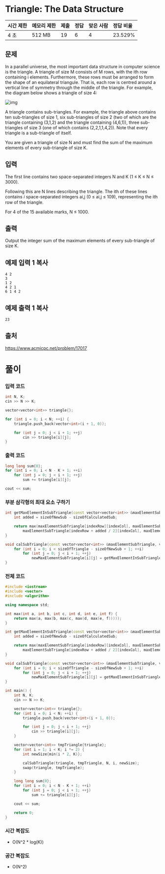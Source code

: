 # Triangle: The Data Structure

| 시간 제한 | 메모리 제한 | 제출 | 정답 | 맞은 사람 | 정답 비율 |
| :-------- | :---------- | :--- | :--- | :-------- | :-------- |
| 4 초      | 512 MB      | 19   | 6    | 4         | 23.529%   |

## 문제

In a parallel universe, the most important data structure in computer science is the triangle. A triangle of size M consists of M rows, with the ith row containing i elements. Furthermore, these rows must be arranged to form the shape of an equilateral triangule. That is, each row is centred around a vertical line of symmetry through the middle of the triangle. For example, the diagram below shows a triangle of size 4:

![img](https://onlinejudgeimages.s3-ap-northeast-1.amazonaws.com/problem/17017/1.svg)

A triangle contains sub-triangles. For example, the triangle above contains ten sub-triangles of size 1, six sub-triangles of size 2 (two of which are the triangle containing (3,1,2) and the triangle containing (4,6,1)), three sub-triangles of size 3 (one of which contains (2,2,1,1,4,2)). Note that every triangle is a sub-triangle of itself.

You are given a triangle of size N and must find the sum of the maximum elements of every sub-triangle of size K.

## 입력

The first line contains two space-separated integers N and K (1 ≤ K ≤ N ≤ 3000).

Following this are N lines describing the triangle. The ith of these lines contains 𝑖 space-separated integers ai,j (0 ≤ ai,j ≤ 109), representing the ith row of the triangle.

For 4 of the 15 available marks, N ≤ 1000.

## 출력

Output the integer sum of the maximum elements of every sub-triangle of size K.



## 예제 입력 1 복사

```
4 2
3
1 2
4 2 1
6 1 4 2
```

## 예제 출력 1 복사

```
23
```



## 출처

<https://www.acmicpc.net/problem/17017>



# 풀이

### 입력 코드

```c++
int N, K;
cin >> N >> K;

vector<vector<int>> triangle{};

for (int i = 0; i < N; ++i) {
    triangle.push_back(vector<int>(i + 1, 0));

    for (int j = 0; j < i + 1; ++j)
        cin >> triangle[i][j];
}
```

### 출력 코드

```c++
long long sum{0};
for (int i = 0; i < N - K + 1; ++i)
    for (int j = 0; j < i + 1; ++j)
        sum += triangle[i][j];

cout << sum;
```



### 부분 삼각형의 최대 요소 구하기

```c++
int getMaxElementInSubTriangle(const vector<vector<int>> &maxElementSubTriangle, int indexRow, int indexCol, int sizeOfCalculatedSub, int sizeOfNewSub) {
    int added = sizeOfNewSub - sizeOfCalculatedSub;

    return max(maxElementSubTriangle[indexRow][indexCol], maxElementSubTriangle[indexRow + added][indexCol], maxElementSubTriangle[indexRow + added][indexCol + added],
        maxElementSubTriangle[indexRow + added / 2][indexCol], maxElementSubTriangle[indexRow + added / 2][indexCol + added / 2], maxElementSubTriangle[indexRow + added][indexCol + added / 2]);
}

void calSubTriangle(const vector<vector<int>> &maxElementSubTriangle, vector<vector<int>> &newMaxElementSubTriangle, int sizeOfTriangle, int sizeOfCalculatedSub, int sizeOfNewSub) {
    for (int i = 0; i < sizeOfTriangle - sizeOfNewSub + 1; ++i)
        for (int j = 0; j < i + 1; ++j)
            newMaxElementSubTriangle[i][j] = getMaxElementInSubTriangle(maxElementSubTriangle, i, j, sizeOfCalculatedSub, sizeOfNewSub);
}
```



### 전체 코드

```c++
#include <iostream>
#include <vector>
#include <algorithm>

using namespace std;

int max(int a, int b, int c, int d, int e, int f) {
    return max(a, max(b, max(c, max(d, max(e, f)))));
}

int getMaxElementInSubTriangle(const vector<vector<int>> &maxElementSubTriangle, int indexRow, int indexCol, int sizeOfCalculatedSub, int sizeOfNewSub) {
    int added = sizeOfNewSub - sizeOfCalculatedSub;

    return max(maxElementSubTriangle[indexRow][indexCol], maxElementSubTriangle[indexRow + added][indexCol], maxElementSubTriangle[indexRow + added][indexCol + added],
        maxElementSubTriangle[indexRow + added / 2][indexCol], maxElementSubTriangle[indexRow + added / 2][indexCol + added / 2], maxElementSubTriangle[indexRow + added][indexCol + added / 2]);
}

void calSubTriangle(const vector<vector<int>> &maxElementSubTriangle, vector<vector<int>> &newMaxElementSubTriangle, int sizeOfTriangle, int sizeOfCalculatedSub, int sizeOfNewSub) {
    for (int i = 0; i < sizeOfTriangle - sizeOfNewSub + 1; ++i)
        for (int j = 0; j < i + 1; ++j)
            newMaxElementSubTriangle[i][j] = getMaxElementInSubTriangle(maxElementSubTriangle, i, j, sizeOfCalculatedSub, sizeOfNewSub);
}

int main() {
    int N, K;
    cin >> N >> K;

    vector<vector<int>> triangle{};
    for (int i = 0; i < N; ++i) {
        triangle.push_back(vector<int>(i + 1, 0));

        for (int j = 0; j < i + 1; ++j)
            cin >> triangle[i][j];
    }

    vector<vector<int>> tmpTriangle{triangle};
    for (int i = 1; i < K; i *= 2) {
        int newSize{min(i * 2, K)};

        calSubTriangle(triangle, tmpTriangle, N, i, newSize);
        swap(triangle, tmpTriangle);
    }

    long long sum{0};
    for (int i = 0; i < N - K + 1; ++i)
        for (int j = 0; j < i + 1; ++j)
            sum += triangle[i][j];

    cout << sum;

    return 0;
}
```



### 시간 복잡도

- O(N^2 * log(K))



### 공간 복잡도

- O(N^2)